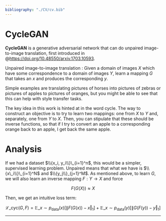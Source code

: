 ```yaml
---
bibliography: "./CV/cv.bib"
---
```


# CycleGAN

**CycleGAN** is a generative adversarial network that can do unpaired image-to-image translation, first introduced in @https://doi.org/10.48550/arxiv.1703.10593.

Unpaired image-to-image translation
: Given a domain of images $X$ which have some correspondence to a domain of images $Y$, learn a mapping $G$ that takes an $x$ and produces the corresponding $y$.

Simple examples are translating pictures of horses into pictures of zebras or pictures of apples to pictures of oranges, but you might be able to see that this can help with style transfer tasks.

The key idea in this work is hinted at in the word cycle. The way to construct an objective is to try to learn two mappings: one from $X$ to $Y$ and, separately, one from $Y$ to $X$. Then, you can stipulate that these should be inverse functions, so that if I try to convert an apple to a corresponding orange back to an apple, I get back the same apple.

# Analysis

If we had a dataset $\\{x_i, y_i\\}\_{i=1}^n$, this would be a simpler, supervised learning problem. Unpaired means that what we have is $\\{x\_i\\}\_{i=1}^N$ and $\\{y_j\\}_{j=1}^M$. As mentioned above, to learn $G$, we will also learn an inverse mapping $F: Y \to X$ and force

$$
F(G(X)) \approx X \tag{Cycle Consistency}
$$

Then, we get an intuitive loss term:

$$
\mathcal{L}\_{\text{cyc}}(G, F) = \mathbb{E}\_{x \sim p_{\text{data}}(x)}\big[ \lVert F(G(x)) - x \Vert_1  \big] + \mathbb{E}\_{x \sim p_{\text{data}}(y)}\big[ \lVert G(F(y)) - y \Vert_1  \big]
$$

---